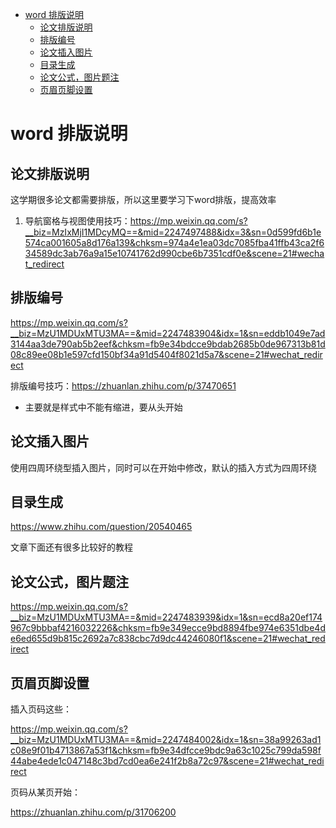 <!--ts-->
* [word 排版说明](#word-排版说明)
   * [论文排版说明](#论文排版说明)
   * [排版编号](#排版编号)
   * [论文插入图片](#论文插入图片)
   * [目录生成](#目录生成)
   * [论文公式，图片题注](#论文公式图片题注)
   * [页眉页脚设置](#页眉页脚设置)

<!-- Added by: mikizhu, at: 2021年 6月17日 星期四 12时05分57秒 CST -->

<!--te-->
# word 排版说明

## 论文排版说明

这学期很多论文都需要排版，所以这里要学习下word排版，提高效率

1. 导航窗格与视图使用技巧：https://mp.weixin.qq.com/s?__biz=MzIxMjI1MDcyMQ==&mid=2247497488&idx=3&sn=0d599fd6b1e574ca001605a8d176a139&chksm=974a4e1ea03dc7085fba41ffb43ca2f634589dc3ab76a9a15e10741762d990cbe6b7351cdf0e&scene=21#wechat_redirect

## 排版编号

https://mp.weixin.qq.com/s?__biz=MzU1MDUxMTU3MA==&mid=2247483904&idx=1&sn=eddb1049e7ad3144aa3de790ab5b2eef&chksm=fb9e34bdcce9bdab2685b0de967313b81d08c89ee08b1e597cfd150bf34a91d5404f8021d5a7&scene=21#wechat_redirect

排版编号技巧：https://zhuanlan.zhihu.com/p/37470651

- 主要就是样式中不能有缩进，要从头开始

## 论文插入图片

使用四周环绕型插入图片，同时可以在开始中修改，默认的插入方式为四周环绕

## 目录生成

https://www.zhihu.com/question/20540465

文章下面还有很多比较好的教程

## 论文公式，图片题注

https://mp.weixin.qq.com/s?__biz=MzU1MDUxMTU3MA==&mid=2247483939&idx=1&sn=ecd8a20ef174967c9bbbaf4216032226&chksm=fb9e349ecce9bd8894fbe974e6351dbe4de6ed655d9b815c2692a7c838cbc7d9dc44246080f1&scene=21#wechat_redirect


## 页眉页脚设置

插入页码这些：

https://mp.weixin.qq.com/s?__biz=MzU1MDUxMTU3MA==&mid=2247484002&idx=1&sn=38a99263ad1c08e9f01b4713867a53f1&chksm=fb9e34dfcce9bdc9a63c1025c799da598f44abe4ede1c047148c3bd7cd0ea6e241f2b8a72c97&scene=21#wechat_redirect

页码从某页开始：

https://zhuanlan.zhihu.com/p/31706200
